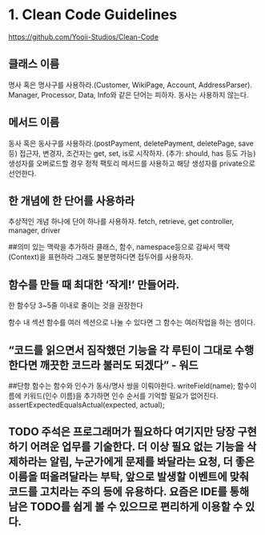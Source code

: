 
# 1. Clean Code Guidelines
https://github.com/Yooii-Studios/Clean-Code

## 클래스 이름

명사 혹은 명사구를 사용하라.(Customer, WikiPage, Account, AddressParser).
Manager, Processor, Data, Info와 같은 단어는 피하자.
동사는 사용하지 않는다.


## 메서드 이름
동사 혹은 동사구를 사용하라.(postPayment, deletePayment, deletePage, save 등)
접근자, 변경자, 조건자는 get, set, is로 시작하자. (추가: should, has 등도 가능)
생성자를 오버로드할 경우 정적 팩토리 메서드를 사용하고 해당 생성자를 private으로 선언한다.

## 한 개념에 한 단어를 사용하라
추상적인 개념 하나에 단어 하나를 사용하자.
fetch, retrieve, get
controller, manager, driver

##의미 있는 맥락을 추가하라
클래스, 함수, namespace등으로 감싸서 맥락(Context)을 표현하라
그래도 불분명하다면 접두어를 사용하자.

## 함수를 만들 때 최대한 ‘작게!’ 만들어라.
한 함수당 3~5줄 이내로 줄이는 것을 권장한다

함수 내 섹션
함수를 여러 섹션으로 나눌 수 있다면 그 함수는 여러작업을 하는 셈이다.

## “코드를 읽으면서 짐작했던 기능을 각 루틴이 그대로 수행한다면 깨끗한 코드라 불러도 되겠다” - 워드

##단항 함수는 함수와 인수가 동사/명사 쌍을 이뤄야한다.
writeField(name);
함수이름에 키워드(인수 이름)을 추가하면 인수 순서를 기억할 필요가 없어진다.
assertExpectedEqualsActual(expected, actual);



## TODO 주석은 프로그래머가 필요하다 여기지만 당장 구현하기 어려운 업무를 기술한다. 더 이상 필요 없는 기능을 삭제하라는 알림, 누군가에게 문제를 봐달라는 요청, 더 좋은 이름을 떠올려달라는 부탁, 앞으로 발생할 이벤트에 맞춰 코드를 고치라는 주의 등에 유용하다. 요즘은 IDE를 통해 남은 TODO를 쉽게 볼 수 있으므로 편리하게 이용할 수 있다.











